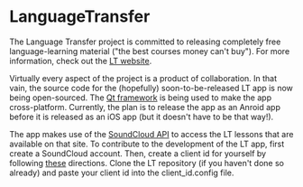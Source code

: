 # LanguageTransfer

The Language Transfer project is committed to releasing completely free language-learning material ("the best courses money can't buy"). For more information, check out the [LT website](http://www.languagetransfer.org/).

Virtually every aspect of the project is a product of collaboration. In that vain, the source code for the (hopefully) soon-to-be-released LT app is now being open-sourced. The [Qt framework](http://www.qt.io/) is being used to make the app cross-platform. Currently, the plan is to release the app as an Anroid app before it is released as an iOS app (but it doesn't have to be that way!).

The app makes use of the [SoundCloud API](https://developers.soundcloud.com/docs/api/reference) to access the LT lessons that are available on that site. To contribute to the development of the LT app, first create a SoundCloud account. Then, create a client id for yourself by following [these](https://auth0.com/docs/connections/social/soundcloud) directions. Clone the LT repository (if you haven't done so already) and paste your client id into the client_id.config file.
